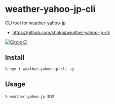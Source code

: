 # weather-yahoo-jp-cli
CLI tool for [weather-yahoo-jp](https://www.npmjs.com/package/weather-yahoo-jp)

- https://github.com/shokai/weather-yahoo-jp-cli

[![Circle CI](https://circleci.com/gh/shokai/weather-yahoo-jp-cli.svg?style=svg)](https://circleci.com/gh/shokai/weather-yahoo-jp-cli)


## Install

    % npm i weather-yahoo-jp-cli -g


## Usage

    % weather-yahoo-jp 東京
